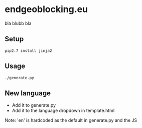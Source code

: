 # endgeoblocking.eu

bla blubb bla

## Setup

    pip2.7 install jinja2

## Usage

    ./generate.py

## New language

* Add it to generate.py
* Add it to the language dropdown in template.html

Note: 'en' is hardcoded as the default in generate.py and the JS